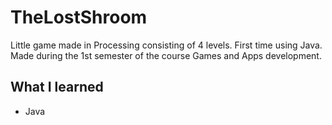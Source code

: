 # TheLostShroom
Little game made in Processing consisting of 4 levels. First time using Java. Made during the 1st semester of the course Games and Apps development.

## What I learned
* Java
